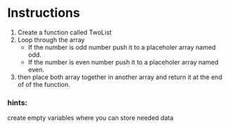 # Instructions

1. Create a function called TwoList
1. Loop through the array
    - If the number is odd number push it to a placeholer array named odd.
    - If the number is even number push it to a placeholer array named even.
1. then place both array together in another array and return it at the end of of the function.

### hints:
create empty variables where you can store needed data